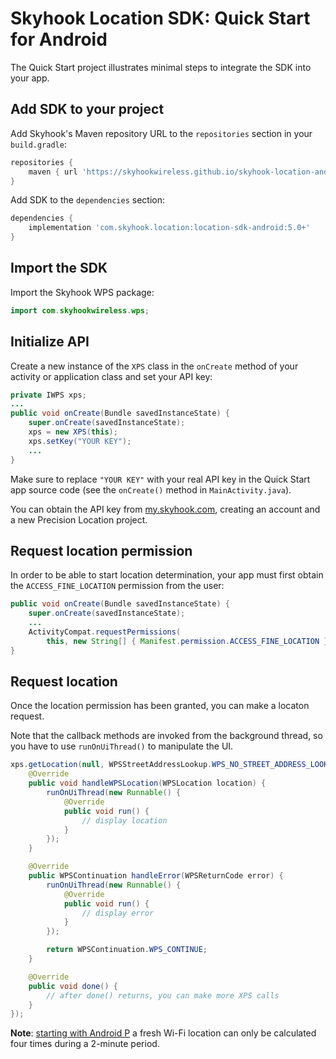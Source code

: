 # Skyhook Location SDK: Quick Start for Android

The Quick Start project illustrates minimal steps to integrate the SDK into your app.

## Add SDK to your project

Add Skyhook's Maven repository URL to the `repositories` section in your `build.gradle`:
```gradle
repositories {
    maven { url 'https://skyhookwireless.github.io/skyhook-location-android' }
}
```

Add SDK to the `dependencies` section:
```gradle
dependencies {
    implementation 'com.skyhook.location:location-sdk-android:5.0+'
}
```

## Import the SDK

Import the Skyhook WPS package:
```java
import com.skyhookwireless.wps;
```

## Initialize API

Create a new instance of the `XPS` class in the `onCreate` method of your activity or application class and set your API key:
```java
private IWPS xps;
...
public void onCreate(Bundle savedInstanceState) {
    super.onCreate(savedInstanceState);
    xps = new XPS(this);
    xps.setKey("YOUR KEY");
    ...
}
```

Make sure to replace `"YOUR KEY"` with your real API key in the Quick Start app source code (see the `onCreate()` method in `MainActivity.java`).

You can obtain the API key from [my.skyhook.com](https://my.skyhook.com), creating an account and a new Precision Location project.

## Request location permission

In order to be able to start location determination, your app must first obtain the `ACCESS_FINE_LOCATION` permission from the user:
```java
public void onCreate(Bundle savedInstanceState) {
    super.onCreate(savedInstanceState);
    ...
    ActivityCompat.requestPermissions(
        this, new String[] { Manifest.permission.ACCESS_FINE_LOCATION }, 0);
}
```

## Request location

Once the location permission has been granted, you can make a locaton request.

Note that the callback methods are invoked from the background thread, so you have to use `runOnUiThread()` to manipulate the UI.
```java
xps.getLocation(null, WPSStreetAddressLookup.WPS_NO_STREET_ADDRESS_LOOKUP, false, new WPSLocationCallback() {
    @Override
    public void handleWPSLocation(WPSLocation location) {
        runOnUiThread(new Runnable() {
            @Override
            public void run() {
                // display location
            }
        });
    }

    @Override
    public WPSContinuation handleError(WPSReturnCode error) {
        runOnUiThread(new Runnable() {
            @Override
            public void run() {
                // display error
            }
        });

        return WPSContinuation.WPS_CONTINUE;
    }

    @Override
    public void done() {
        // after done() returns, you can make more XPS calls
    }
});
```

**Note**: [starting with Android P](https://developer.android.com/guide/topics/connectivity/wifi-scan#wifi-scan-throttling) a fresh Wi-Fi location can only be calculated four times during a 2-minute period.
